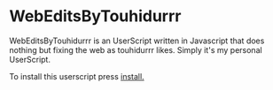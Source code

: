 # WebEditsByTouhidurrr
WebEditsByTouhidurrr is an UserScript written in Javascript that does nothing but fixing the web as touhidurrr likes. Simply it's my personal UserScript.

To install this userscript press [install.](https://example.com/)
